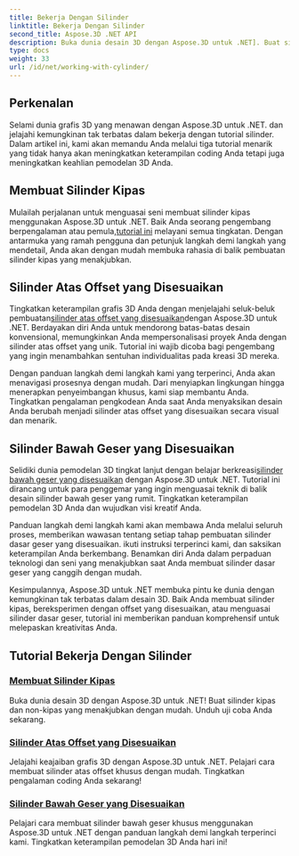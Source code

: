 ```yaml
---
title: Bekerja Dengan Silinder
linktitle: Bekerja Dengan Silinder
second_title: Aspose.3D .NET API
description: Buka dunia desain 3D dengan Aspose.3D untuk .NET]. Buat silinder kipas dan non-kipas yang menakjubkan dengan mudah. Unduh uji coba Anda sekarang!
type: docs
weight: 33
url: /id/net/working-with-cylinder/
---
```

## Perkenalan

Selami dunia grafis 3D yang menawan dengan Aspose.3D untuk .NET. dan jelajahi kemungkinan tak terbatas dalam bekerja dengan tutorial silinder. Dalam artikel ini, kami akan memandu Anda melalui tiga tutorial menarik yang tidak hanya akan meningkatkan keterampilan coding Anda tetapi juga meningkatkan keahlian pemodelan 3D Anda.

## Membuat Silinder Kipas

 Mulailah perjalanan untuk menguasai seni membuat silinder kipas menggunakan Aspose.3D untuk .NET. Baik Anda seorang pengembang berpengalaman atau pemula,[tutorial ini](./create-fan-cylinder/) melayani semua tingkatan. Dengan antarmuka yang ramah pengguna dan petunjuk langkah demi langkah yang mendetail, Anda akan dengan mudah membuka rahasia di balik pembuatan silinder kipas yang menakjubkan.

## Silinder Atas Offset yang Disesuaikan

 Tingkatkan keterampilan grafis 3D Anda dengan menjelajahi seluk-beluk pembuatan[silinder atas offset yang disesuaikan](./customized-offset-top-cylinder/)dengan Aspose.3D untuk .NET. Berdayakan diri Anda untuk mendorong batas-batas desain konvensional, memungkinkan Anda mempersonalisasi proyek Anda dengan silinder atas offset yang unik. Tutorial ini wajib dicoba bagi pengembang yang ingin menambahkan sentuhan individualitas pada kreasi 3D mereka.

Dengan panduan langkah demi langkah kami yang terperinci, Anda akan menavigasi prosesnya dengan mudah. Dari menyiapkan lingkungan hingga menerapkan penyeimbangan khusus, kami siap membantu Anda. Tingkatkan pengalaman pengkodean Anda saat Anda menyaksikan desain Anda berubah menjadi silinder atas offset yang disesuaikan secara visual dan menarik.

## Silinder Bawah Geser yang Disesuaikan

 Selidiki dunia pemodelan 3D tingkat lanjut dengan belajar berkreasi[silinder bawah geser yang disesuaikan](./customized-shear-bottom-cylinder/) dengan Aspose.3D untuk .NET. Tutorial ini dirancang untuk para penggemar yang ingin menguasai teknik di balik desain silinder bawah geser yang rumit. Tingkatkan keterampilan pemodelan 3D Anda dan wujudkan visi kreatif Anda.

Panduan langkah demi langkah kami akan membawa Anda melalui seluruh proses, memberikan wawasan tentang setiap tahap pembuatan silinder dasar geser yang disesuaikan. ikuti instruksi terperinci kami, dan saksikan keterampilan Anda berkembang. Benamkan diri Anda dalam perpaduan teknologi dan seni yang menakjubkan saat Anda membuat silinder dasar geser yang canggih dengan mudah.

Kesimpulannya, Aspose.3D untuk .NET membuka pintu ke dunia dengan kemungkinan tak terbatas dalam desain 3D. Baik Anda membuat silinder kipas, bereksperimen dengan offset yang disesuaikan, atau menguasai silinder dasar geser, tutorial ini memberikan panduan komprehensif untuk melepaskan kreativitas Anda. 
## Tutorial Bekerja Dengan Silinder
### [Membuat Silinder Kipas](./create-fan-cylinder/)
Buka dunia desain 3D dengan Aspose.3D untuk .NET! Buat silinder kipas dan non-kipas yang menakjubkan dengan mudah. Unduh uji coba Anda sekarang.
### [Silinder Atas Offset yang Disesuaikan](./customized-offset-top-cylinder/)
Jelajahi keajaiban grafis 3D dengan Aspose.3D untuk .NET. Pelajari cara membuat silinder atas offset khusus dengan mudah. Tingkatkan pengalaman coding Anda sekarang!
### [Silinder Bawah Geser yang Disesuaikan](./customized-shear-bottom-cylinder/)
Pelajari cara membuat silinder bawah geser khusus menggunakan Aspose.3D untuk .NET dengan panduan langkah demi langkah terperinci kami. Tingkatkan keterampilan pemodelan 3D Anda hari ini!
